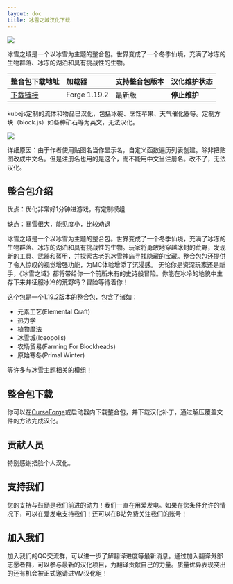 ```yaml
---
layout: doc
title: 冰雪之域汉化下载
---
```


![](/imgs/paradise2.png)

冰雪之域是一个以冰雪为主题的整合包。世界变成了一个冬季仙境，充满了冰冻的生物群落、冰冻的湖泊和具有挑战性的生物。

| 整合包下载地址                                                         | 加载器       | 支持整合包版本 | 汉化维护状态 |
| :--------------------------------------------------------------------- | :----------- | :------------- | :----------- |
| [下载链接](https://www.curseforge.com/minecraft/modpacks/frozenopolis) | Forge 1.19.2 | 最新版         | **停止维护** |

<DownloadLinks :methods="[
  { id: 'lanzou', text: '下载汉化', icon: '/imgs/svg/lanzou.svg', link: 'https://wulian233.lanzouj.com/ibKuk1qy9rbe' },
  { id: 'bilibili', text: '专栏介绍', icon: '/imgs/svg/bilibili.svg', link: 'https://www.bilibili.com/read/cv33005621/' },
  { id: 'lazy', text: '懒汉下载', icon: '/imgs/logo/logo_64.png', link: 'https://wulian233.lanzouj.com/ibKuk1qy9rbe' }
]" />

kubejs定制的流体和物品已汉化，包括冰碗、烹饪苹果、天气催化器等。定制方块（block.js）如各种矿石等为英文，无法汉化。

![](/imgs/paradise2.jpg)

详细原因：由于作者使用贴图名当作显示名，自定义函数遍历列表创建。除非把贴图改成中文名。但是注册名也用的是这个，而不能用中文当注册名。改不了，无法汉化。

## 整合包介绍

优点：优化非常好1分钟进游戏，有定制模组

缺点：暴雪很大，能见度小，比较劝退

冰雪之域是一个以冰雪为主题的整合包。世界变成了一个冬季仙境，充满了冰冻的生物群落、冰冻的湖泊和具有挑战性的生物。玩家将勇敢地穿越冰封的荒野，发现新的工具、武器和盔甲，并探索古老的冰雪神庙寻找隐藏的宝藏。整合包包还提供了令人惊叹的视觉增强功能，为MC体验增添了沉浸感。 无论你是资深玩家还是新手，《冰雪之域》都将带给你一个前所未有的史诗般冒险。你能在冰冷的地貌中生存下来并征服冰冷的荒野吗？冒险等待着你！

这个包是一个1.19.2版本的整合包，包含了诸如：

- 元素工艺(Elemental Craft)
- 热力学
- 植物魔法
- 冰雪城(Iceopolis)
- 农场贸易(Farming For Blockheads)
- 原始寒冬(Primal Winter)

等许多与冰雪主题相关的模组！

## 整合包下载

你可以在[CurseForge](https://www.curseforge.com/minecraft/modpacks/frozenopolis)或启动器内下载整合包，并下载汉化补丁，通过解压覆盖文件的方法完成汉化。

## 贡献人员

特别感谢捂脸个人汉化。

## 支持我们

您的支持与鼓励是我们前进的动力！我们一直在用爱发电。如果在您条件允许的情况下，可以在爱发电支持我们！还可以在B站免费关注我们的账号！

## 加入我们

加入我们的QQ交流群，可以进一步了解翻译进度等最新消息。通过加入翻译外部志愿者群，可以参与最新的汉化项目，为翻译贡献自己的力量。质量优异表现突出的还有机会被正式邀请进VM汉化组！
